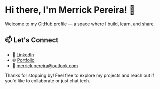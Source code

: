 # Hi there, I'm Merrick Pereira! 👋

Welcome to my GitHub profile — a space where I build, learn, and share.

## 📫 Let's Connect

- 🔗 [LinkedIn](https://www.linkedin.com/in/merrick-pereira-592440264/)
- 🌐 [Portfolio](https://merrrrrick.vercel.app/)
- 📧 merrick.pereira@outlook.com

Thanks for stopping by! Feel free to explore my projects and reach out if you'd like to collaborate or just chat tech.
